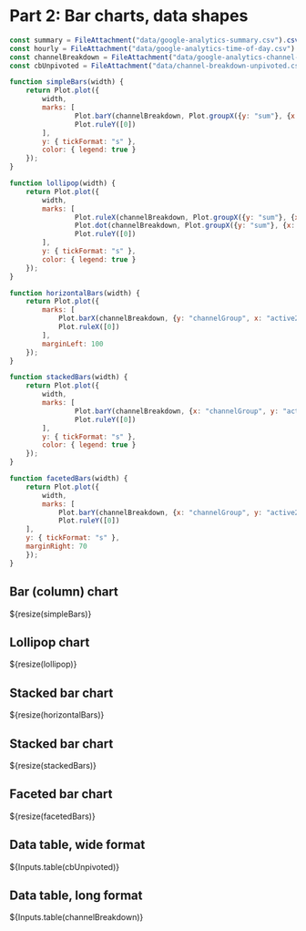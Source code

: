 # Part 2: Bar charts, data shapes

```js
const summary = FileAttachment("data/google-analytics-summary.csv").csv({typed: true});
const hourly = FileAttachment("data/google-analytics-time-of-day.csv").csv({typed: true});
const channelBreakdown = FileAttachment("data/google-analytics-channel-breakdown.csv").csv({typed: true});
const cbUnpivoted = FileAttachment("data/channel-breakdown-unpivoted.csv").csv({typed: true});
```

```js
function simpleBars(width) {
    return Plot.plot({
        width,
        marks: [
                Plot.barY(channelBreakdown, Plot.groupX({y: "sum"}, {x: "channelGroup", y: "active28d", tip: true})),
                Plot.ruleY([0])
        ],
        y: { tickFormat: "s" },
        color: { legend: true }
    });
}

function lollipop(width) {
    return Plot.plot({
        width,
        marks: [
                Plot.ruleX(channelBreakdown, Plot.groupX({y: "sum"}, {x: "channelGroup", strokeWidth: 10, stroke: "steelblue", y: "active28d", tip: true})),
                Plot.dot(channelBreakdown, Plot.groupX({y: "sum"}, {x: "channelGroup", r: 20, fill: "steelblue", y: "active28d", tip: true})),
                Plot.ruleY([0])
        ],
        y: { tickFormat: "s" },
        color: { legend: true }
    });
}

function horizontalBars(width) {
    return Plot.plot({
        marks: [
            Plot.barX(channelBreakdown, {y: "channelGroup", x: "active28d", inset: 0.5, fill: "type", sort: "active28d"}),
            Plot.ruleX([0])
        ],
        marginLeft: 100
    });
}

function stackedBars(width) {
    return Plot.plot({
        width,
        marks: [
                Plot.barY(channelBreakdown, {x: "channelGroup", y: "active28d", inset: 0.5, fill: "type", tip: true}),
                Plot.ruleY([0])
        ],
        y: { tickFormat: "s" },
        color: { legend: true }
    });
}

function facetedBars(width) {
    return Plot.plot({
        width,
        marks: [
            Plot.barY(channelBreakdown, {x: "channelGroup", y: "active28d", inset: 0.5, fy: "type", fill: "type", tip: true}),
            Plot.ruleY([0])
    ],
    y: { tickFormat: "s" },
    marginRight: 70
    });
}
```

<div class="grid" style="grid-auto-rows: auto;">
    <div class="card">
        <h2>Bar (column) chart</h2>
        ${resize(simpleBars)}
    </div>
    <div class="card">
        <h2>Lollipop chart</h2>
        ${resize(lollipop)}
    </div>
    <div class="card">
        <h2>Stacked bar chart</h2>
        ${resize(horizontalBars)}
    </div>
    <div class="card">
        <h2>Stacked bar chart</h2>
        ${resize(stackedBars)}
    </div>
    <div class="card">
        <h2>Faceted bar chart</h2>
        ${resize(facetedBars)}
    </div>
    <div class="card">
        <h2>Data table, wide format</h2>
        ${Inputs.table(cbUnpivoted)}
    </div>
    <div class="card">
        <h2>Data table, long format</h2>
        ${Inputs.table(channelBreakdown)}
    </div>
</div>